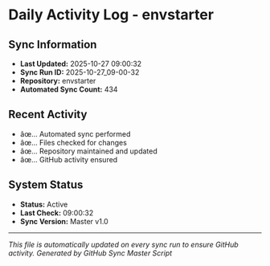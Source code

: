 ﻿# Daily Activity Log - envstarter

## Sync Information
- **Last Updated:** 2025-10-27 09:00:32
- **Sync Run ID:** 2025-10-27_09-00-32
- **Repository:** envstarter
- **Automated Sync Count:** 434

## Recent Activity
- âœ… Automated sync performed
- âœ… Files checked for changes
- âœ… Repository maintained and updated
- âœ… GitHub activity ensured

## System Status
- **Status:** Active
- **Last Check:** 09:00:32
- **Sync Version:** Master v1.0

---
*This file is automatically updated on every sync run to ensure GitHub activity.*
*Generated by GitHub Sync Master Script*
